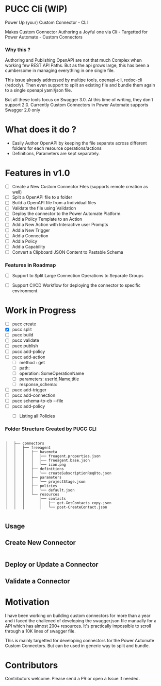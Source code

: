 # PUCC Cli (WIP)

Power Up (your) Custom Connector -  CLI

Makes Custom Connector Authoring a Joyful one via Cli - Targetted for Power Automate - Custom Connectors 

### Why this ?

Authoring and Publishing OpenAPI are not that much Complex when working few REST API Paths. But as the api grows large, this has been a cumbersome in managing everything in one single file.

This issue already addressed by multipe tools, openapi-cli, redoc-cli (redocly). Then even support to split an existing file and bundle them again to a single openapi yaml/json file.

But all these tools focus on Swagger 3.0. At this time of writing, they don't support 2.0. Currently Custom Connectors in Power Automate supports Swagger 2.0 only

# What does it do ?

- Easily Author OpenAPI by keeping the file separate across different folders for each resource operations/actions
- Definitions, Parameters are kept separately.

# Features in v1.0

- [ ] Create a New Custom Connector Files (supports remote creation as well)
- [ ] Split a OpenAPI file to a folder
- [ ] Build a OpenAPI file from a Individual files
- [ ] Validate the file using Validation
- [ ] Deploy the connector to the Power Automate Platform.
- [ ] Add a Policy  Template to an Action
- [ ] Add a New Action with Interactive user Prompts
- [ ] Add a New Trigger
- [ ] Add a Connection
- [ ] Add a Policy
- [ ] Add a Capability
- [ ] Convert a Clipboard JSON Content to Pastable Schema

### Features in Roadmap

- [ ] Support to Split Large Connection Operations to Separate Groups
- [ ] Support CI/CD Workflow for deploying the connector to specific environment



# Work in Progress

- [ ] pucc create
- [x] pucc split
- [ ] pucc build
- [ ] pucc validate
- [ ] pucc publish
- [ ] pucc add-policy
- [ ] pucc add-action
    - [ ] method : get
    - [ ] path:
    - [ ] operation: SomeOperationName
    - [ ] parameters: userId,Name,title
    - [ ] response_schema:
- [ ] pucc add-trigger
- [ ] pucc add-connection
- [ ] pucc schema-to-cb --file
- [ ] pucc add-policy
    - [ ] Listing all Policies


### Folder Structure Created by PUCC CLI

```

│   ├── connectors
│   │   ├── freeagent
│   │   │   ├── basemeta
│   │   │   │   ├── freagent.properties.json
│   │   │   │   ├── freeagent.base.json
│   │   │   │   └── icon.png
│   │   │   ├── definitions
│   │   │   │   └── createSubscriptionReqDto.json
│   │   │   ├── parameters
│   │   │   │   └── projectStage.json
│   │   │   ├── policies
│   │   │   │   └── default.json
│   │   │   └── resources
│   │   │       ├── contacts
│   │   │       │   ├── get-GetContacts copy.json
│   │   │       │   └── post-CreateContact.json


```




## Usage

## Create New Connector

```
```

## Deploy or Update a Connector


## Validate a Connector









# Motivation

I have been working on building custom connectors for more than a year and i faced the challened of developing the swagger.json file manually for a API which has almost 200+ resources. It's practically impossible to scroll through a 10K lines of swagger file.

This is mainly targetted for developing connectors for the Power Automate Custom Connectors. But can be used in generic way to split and bundle.


# Contributors

Contributors welcome. Please send a PR or open a Issue if needed.


